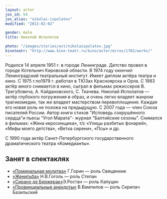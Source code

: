 ```yaml
---
layout: actor
jos_id: 54
jos_alias: "nikolai-ispolatov"
modified: "2013-02-02"

gender: male
title: Николай Исполатов

photo: "/images/stories/act/nikolaispolatov.jpg"
kinoteatr: "http://www.kino-teatr.ru/kino/acter/m/ros/1762/works/"
---
```


Родился 14 апреля 1951 г. в городе Ленинграде. Детство провел в городе Котельнич Кировской области. В 1974 году окончил Ленинградский театральный институт. Имеет диплом актёра театра и кино. С 1975 г.по1979 г. работал в ТЮЗах Красноярска и Орла. С 1983 актёр много снимается в кино, сыграл в фильмах режиссеров В. Трегубовича, А. Кайдановского, С. Ткачева. Николай Исполатов — актёр глубокого погружения в образ, и очень легко владеет жанром трагикомедии, так же владеет мастерством перевоплощения. Каждая его новая роль не похожа на предыдущую. С 2007 года — член Союза писателей России. Автор книги стихов "Исповедь сокрушённого сердца"и пьесы "Угол Марата"- журнал "Балтийские сезоны". Снимался в фильмах: «Жена керосинщика», т/с «Улицы разбитых фонарей», «Мифы моего детства», «Ветка сирени», «Псы» и др.

С 1990 года актёр Санкт-Петербургского государственного драматического театра «Комедианты».

## Занят в спектаклях

- [«Поминальная молитва»](97-pominalnaia-molitva.html) Г.Горин — роль Священник
- [«Женитьба»](69-genitba.html) Н.В.Гоголь — роль Степан
- [«Сирано де Бержерак»](60-sirano-de-bergerak.html)Э.Ростан — роль Капуцин
- [«Провинциальные анекдоты»](71-anekdoti.html) В.Вампилов — роль Скрипач Базильский